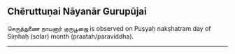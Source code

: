 ## Chêruttuṇai Nāyanār Gurupūjai
செருத்துணை நாயனார் குருபூஜை is observed on Puṣyaḥ nakṣhatram day of Siṃhaḥ (solar) month (praatah/paraviddha).



---
